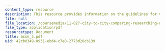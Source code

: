 ```yaml
---
content_type: resource
description: This resource provides information on the guidelines for various exercises.
file: null
file_location: /coursemedia/11-027-city-to-city-comparing-researching-and-writing-about-cities-spring-2006/42cb03490931ebd4c7e02773d26cb139_assn_5.pdf
file_type: application/pdf
resourcetype: Document
title: assn_5.pdf
uid: 42cb0349-0931-ebd4-c7e0-2773d26cb139
---
```

